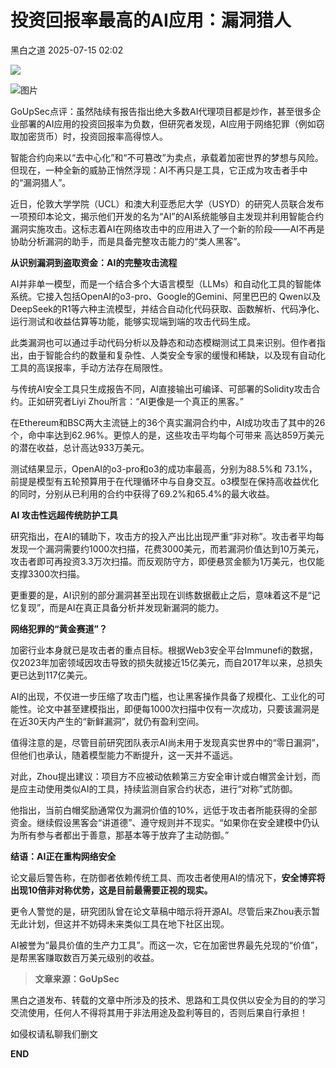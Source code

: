 #  投资回报率最高的AI应用：漏洞猎人  
 黑白之道   2025-07-15 02:02  
  
![](https://mmbiz.qpic.cn/mmbiz_gif/3xxicXNlTXLicwgPqvK8QgwnCr09iaSllrsXJLMkThiaHibEntZKkJiaicEd4ibWQxyn3gtAWbyGqtHVb0qqsHFC9jW3oQ/640?wx_fmt=gif "")  
  
  
![图片](https://mmbiz.qpic.cn/sz_mmbiz_png/INYsicz2qhvZgZJiawicKBW3LOrvzmHBBv77RH7Pia4BMUIpmc6piaFaZWmkBjoU9tEicHMEs1NoBSMFEeiaZAYlzLWsg/640?wx_fmt=png&from=appmsg&watermark=1&tp=wxpic&wxfrom=5&wx_lazy=1 "")  
  
  
GoUpSec点评：虽然陆续有报告指出绝大多数AI代理项目都是炒作，甚至很多企业部署的AI应用的投资回报率为负数，但研究者发现，AI应用于网络犯罪（例如窃取加密货币）时，投资回报率高得惊人。  
  
  
智能合约向来以“去中心化”和“不可篡改”为卖点，承载着加密世界的梦想与风险。但现在，一种全新的威胁正悄然浮现：AI不再只是工具，它正成为攻击者手中的“漏洞猎人”。  
  
  
近日，伦敦大学学院（UCL）和澳大利亚悉尼大学（USYD）的研究人员联合发布一项预印本论文，揭示他们开发的名为“AI”的AI系统能够自主发现并利用智能合约漏洞实施攻击。这标志着AI在网络攻击中的应用进入了一个新的阶段——AI不再是协助分析漏洞的助手，而是具备完整攻击能力的“类人黑客”。  
  
  
  
**从识别漏洞到盗取资金：AI的完整攻击流程**  
  
  
  
AI并非单一模型，而是一个结合多个大语言模型（LLMs）和自动化工具的智能体系统。它接入包括OpenAI的o3-pro、Google的Gemini、阿里巴巴的 Qwen以及DeepSeek的R1等六种主流模型，并结合自动化代码获取、函数解析、代码净化、运行测试和收益估算等功能，能够实现端到端的攻击代码生成。  
  
  
此类漏洞也可以通过手动代码分析以及静态和动态模糊测试工具来识别。但作者指出，由于智能合约的数量和复杂性、人类安全专家的缓慢和稀缺，以及现有自动化工具的高误报率，手动方法存在局限性。  
  
  
与传统AI安全工具只生成报告不同，AI直接输出可编译、可部署的Solidity攻击合约。正如研究者Liyi Zhou所言：“AI更像是一个真正的黑客。”  
  
  
在Ethereum和BSC两大主流链上的36个真实漏洞合约中，AI成功攻击了其中的26个，命中率达到62.96%。更惊人的是，这些攻击平均每个可带来 高达859万美元 的潜在收益，总计高达933万美元。  
  
  
测试结果显示，OpenAI的o3-pro和o3的成功率最高，分别为88.5%和 73.1%，前提是模型有五轮预算用于在代理循环中与自身交互。o3模型在保持高收益优化的同时，分别从已利用的合约中获得了69.2%和65.4%的最大收益。  
  
  
  
**AI 攻击性远超传统防护工具**  
  
  
  
研究指出，在AI的辅助下，攻击方的投入产出比出现严重“非对称”。攻击者平均每发现一个漏洞需要约1000次扫描，花费3000美元，而若漏洞价值达到10万美元，攻击者即可再投资3.3万次扫描。而反观防守方，即便悬赏金额为1万美元，也仅能支撑3300次扫描。  
  
  
更重要的是，AI识别的部分漏洞甚至出现在训练数据截止之后，意味着这不是“记忆复现”，而是AI在真正具备分析并发现新漏洞的能力。  
  
  
  
**网络犯罪的“黄金赛道”？**  
  
  
  
加密行业本身就已是攻击者的重点目标。根据Web3安全平台Immunefi的数据，仅2023年加密领域因攻击导致的损失就接近15亿美元，而自2017年以来，总损失更已达到117亿美元。  
  
  
AI的出现，不仅进一步压缩了攻击门槛，也让黑客操作具备了规模化、工业化的可能性。论文中甚至建模指出，即便每1000次扫描中仅有一次成功，只要该漏洞是在近30天内产生的“新鲜漏洞”，就仍有盈利空间。  
  
  
值得注意的是，尽管目前研究团队表示AI尚未用于发现真实世界中的“零日漏洞”，但他们也承认，随着模型能力不断提升，这一天并不遥远。  
  
  
对此，Zhou提出建议：项目方不应被动依赖第三方安全审计或白帽赏金计划，而是应主动使用类似AI的工具，持续监测自家合约状态，进行“对称”式防御。  
  
  
他指出，当前白帽奖励通常仅为漏洞价值的10%，远低于攻击者所能获得的全部资金。继续假设黑客会“讲道德”、遵守规则并不现实。“如果你在安全建模中仍认为所有参与者都出于善意，那基本等于放弃了主动防御。”  
  
  
  
**结语：AI正在重构网络安全**  
  
  
  
论文最后警告称，在防御者依赖传统工具、而攻击者使用AI的情况下，**安全博弈将出现10倍非对称优势，这是目前最需要正视的现实。**  
  
  
更令人警觉的是，研究团队曾在论文草稿中暗示将开源AI。尽管后来Zhou表示暂无此计划，但这并不妨碍未来类似工具在地下社区出现。  
  
  
AI被誉为“最具价值的生产力工具”。而这一次，它在加密世界最先兑现的“价值”，是帮黑客赚取数百万美元级别的收益。  
  
  
  
> **文章来源：GoUpSec**  
  
  
  
黑白之道发布、转载的文章中所涉及的技术、思路和工具仅供以安全为目的的学习交流使用，任何人不得将其用于非法用途及盈利等目的，否则后果自行承担！  
  
如侵权请私聊我们删文  
  
  
**END**  
  
  
